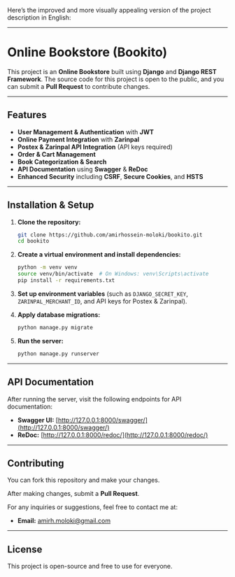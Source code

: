 Here’s the improved and more visually appealing version of the project description in English:

---

# **Online Bookstore (Bookito)**

This project is an **Online Bookstore** built using **Django** and **Django REST Framework**. The source code for this project is open to the public, and you can submit a **Pull Request** to contribute changes.

---

## **Features**

- **User Management & Authentication** with **JWT**
- **Online Payment Integration** with **Zarinpal**
- **Postex & Zarinpal API Integration** (API keys required)
- **Order & Cart Management**
- **Book Categorization & Search**
- **API Documentation** using **Swagger** & **ReDoc**
- **Enhanced Security** including **CSRF**, **Secure Cookies**, and **HSTS**

---

## **Installation & Setup**

1. **Clone the repository:**
    ```bash
    git clone https://github.com/amirhossein-moloki/bookito.git
    cd bookito
    ```

2. **Create a virtual environment and install dependencies:**
    ```bash
    python -m venv venv
    source venv/bin/activate  # On Windows: venv\Scripts\activate
    pip install -r requirements.txt
    ```

3. **Set up environment variables** (such as `DJANGO_SECRET_KEY`, `ZARINPAL_MERCHANT_ID`, and API keys for Postex & Zarinpal).

4. **Apply database migrations:**
    ```bash
    python manage.py migrate
    ```

5. **Run the server:**
    ```bash
    python manage.py runserver
    ```

---

## **API Documentation**

After running the server, visit the following endpoints for API documentation:

- **Swagger UI:** [http://127.0.0.1:8000/swagger/](http://127.0.0.1:8000/swagger/)
- **ReDoc:** [http://127.0.0.1:8000/redoc/](http://127.0.0.1:8000/redoc/)

---

## **Contributing**

You can fork this repository and make your changes.

After making changes, submit a **Pull Request**.

For any inquiries or suggestions, feel free to contact me at:
- **Email:** [amirh.moloki@gmail.com](mailto:amirh.moloki@gmail.com)

---

## **License**

This project is open-source and free to use for everyone.